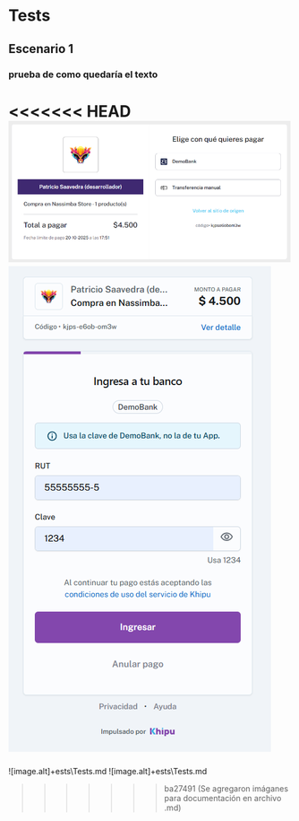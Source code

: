 # Tests
## Escenario 1
### prueba de como quedaría el texto
<<<<<<< HEAD
![image alt](https://github.com/PatricioSaavedraV/integracion-khipu/blob/d22b37570eb19ed1499ba37ea5aac7b7d9e83000/tests/img/Compra%20exitosa/metodo_pago.png)
![image alt](https://github.com/PatricioSaavedraV/integracion-khipu/blob/01f7ec1af308d68b468233e1d97bce7b8995adfb/tests/img/Compra%20exitosa/demo_bank.png)
=======
![image.alt]+ests\Tests.md
![image.alt]+ests\Tests.md
>>>>>>> ba27491 (Se agregaron imáganes para documentación en archivo .md)
